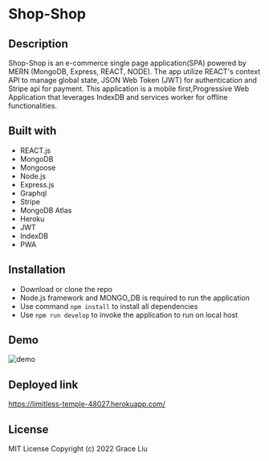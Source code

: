 # Shop-Shop

## Description
Shop-Shop is an e-commerce single page application(SPA) powered by MERN (MongoDB, Express, REACT, NODE). The app utilize REACT's context API to manage global state, JSON Web Token (JWT) for authentication and Stripe api for payment. This application is a mobile first,Progressive Web Application that leverages IndexDB and services worker for offline functionalities.

## Built with

* REACT.js
* MongoDB
* Mongoose
* Node.js
* Express.js
* Graphql
* Stripe 
* MongoDB Atlas
* Heroku
* JWT 
* IndexDB
* PWA
## Installation 
* Download or clone the repo
* Node.js framework and MONGO_DB is required to run the application
* Use command ```npm install``` to install all dependencies
* Use ```npm run develop``` to invoke the application to run on local host

## Demo
![demo](client/src/assets/🛍️-Shop-Shop.gif)
## Deployed link 
https://limitless-temple-48027.herokuapp.com/

## License
MIT License
Copyright (c) 2022 Grace Liu
